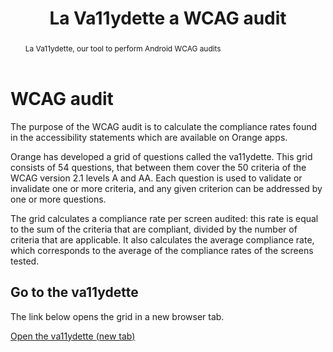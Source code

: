 ﻿---
title: "La Va11ydette a WCAG audit"
abstract: "La Va11ydette, our tool to perform Android WCAG audits"
---

# WCAG audit

The purpose of the WCAG audit is to calculate the compliance rates found in the accessibility statements which are available on Orange apps.

Orange has developed a grid of questions called the va11ydette. This grid consists of 54 questions, that between them cover the 50 criteria of the WCAG version 2.1 levels A and AA. Each question is used to validate or invalidate one or more criteria, and any given criterion can be addressed by one or more questions. 

The grid calculates a compliance rate per screen audited: this rate is equal to the sum of the criteria that are compliant, divided by the number of criteria that are applicable. It also calculates the average compliance rate, which corresponds to the average of the compliance rates of the screens tested. 

## Go to the va11ydette

The link below opens the grid in a new browser tab.   

<a href="/fr/web/la-va11ydette/?list=wcag-android&lang=en" target="_blank" rel="noopener noreferrer" class="btn btn-secondary" title="Open the va11ydette (new tab)">Open the va11ydette <span class="sr-only"> (new tab)</span></a>
